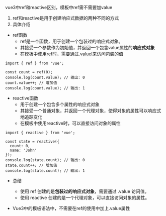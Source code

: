 vue3中ref和reactive区别，模板中ref需不需要加value
1. ref和reactive是用于创建响应式数据的两种不同的方式
2. 具体介绍
- ref函数
    - ref是一个函数，用于创建一个包装过的响应式对象。
    - 其接受一个参数作为初始值，并返回一个包含value属性的**响应式对象**
    - 在模板中使用ref时，需要通过.valuel来访问包装的值
```
import { ref } from 'vue';

const count = ref(0);
console.log(count.value); // 输出: 0
count.value++; // 增加值
console.log(count.value); // 输出: 1
```
- reactive函数
    - 用于创建一个包含多个属性的响应式对象
    - 其接受一个普通对象，并返回一个代理对象，使得对象的属性可以响应式地追踪变化
    - 在模板中使用reactive时，可以直接访问对象的属性
```
import { reactive } from 'vue';

const state = reactive({
  count: 0,
  name: 'John'
});
console.log(state.count); // 输出: 0
state.count++; // 增加值
console.log(state.count); // 输出: 1
```

- 总结
    - 使用 ref 创建的是**包装过的响应式对象**，需要通过 .value 访问值。
    - 使用 reactive 创建的是一个代理对象，可以直接访问对象的属性。

- Vue3中的模板语法中，不需要在ref的使用中加上.value属性